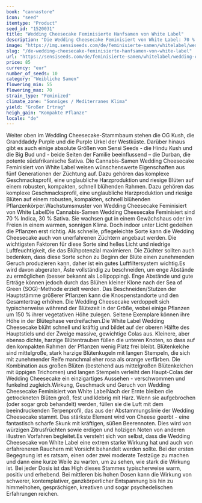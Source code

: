 ```yaml
---
book: "cannastore"
icon: "seed"
itemtype: "Product"
seed_id: "1520031"
title: "Wedding Cheesecake Feminisierte Hanfsamen von White Label"
description: "Die Wedding Cheesecake Feminisiert von White Label: 70 % Indica, 30 % Sativa. Pflanzen kompakt, Erträge groß. High intensiv, entspannend und kreativ."
image: "https://img.sensiseeds.com/de/feminisierte-samen/whitelabel/wedding-cake-image.png"
slug: "/de-wedding-cheesecake-feminisierte-hanfsamen-von-white-label"
url: "https://sensiseeds.com/de/feminisierte-samen/whitelabel/wedding-cake?a_aid=cannastore"
price: 85
currency: "eur"
number_of_seeds: 10
category: "Weibliche Samen"
flowering_min: 55
flowering_max: 70
strain_type: "Feminized"
climate_zone: "Sonniges / Mediterranes Klima"
yield: "Großer Ertrag"
heigh_gain: "Kompakte Pflanze"
locale: "de"
---
```

Weiter oben im Wedding Cheesecake-Stammbaum stehen die OG Kush, die Granddaddy Purple und die Purple Urkel der Westküste. Darüber hinaus gibt es auch einige absolute Größen von Sensi Seeds - die Hindu Kush und die Big Bud und - beide Seiten der Familie beeinflussend – die Durban, die potente südafrikanische Sativa. Die Cannabis-Samen Wedding Cheesecake Feminisiert von White Label weisen wünschenswerte Eigenschaften aus fünf Generationen der Züchtung auf. Dazu gehören das komplexe Geschmacksprofil, eine unglaubliche Harzproduktion und riesige Blüten auf einem robusten, kompakten, schnell blühenden Rahmen. Dazu gehören das komplexe Geschmacksprofil, eine unglaubliche Harzproduktion und riesige Blüten auf einem robusten, kompakten, schnell blühenden Pflanzenkörper.Wachstumsmuster von Wedding Cheesecake Feminisiert von White LabelDie Cannabis-Samen Wedding Cheesecake Feminisiert sind 70 % Indica, 30 % Sativa. Sie wachsen gut in einem Gewächshaus oder im Freien in einem warmen, sonnigen Klima. Doch indoor unter Licht gedeihen die Pflanzen erst richtig. Als schnelle, pflegeleichte Sorte kann die Wedding Cheesecake auch von unerfahrenen Züchtern angebaut werden. Die wichtigsten Faktoren für diese Sorte sind helles Licht und niedrige Luftfeuchtigkeit, die das Blühpotenzial maximieren. Die Züchter sollten auch bedenken, dass diese Sorte schon zu Beginn der Blüte einen zunehmenden Geruch produzieren kann, daher ist ein gutes Luftfiltersystem wichtig.Es wird davon abgeraten, Äste vollständig zu beschneiden, um enge Abstände zu ermöglichen (besser bekannt als Lollipopping). Enge Abstände und gute Erträge können jedoch durch das Blühen kleiner Klone nach der Sea of Green (SOG)-Methode erzielt werden. Das Beschneiden/Stutzen der Hauptstämme größerer Pflanzen kann die Knospenstandorte und den Gesamtertrag erhöhen. Die Wedding Cheesecake verdoppelt sich typischerweise während der Blütezeit in der Größe, wobei einige Pflanzen um 150 % ihrer vegetativen Höhe zulegen. Seltene Exemplare können ihre Höhe in der Blütephase verdreifachen.Die White Label Wedding Cheesecake blüht schnell und kräftig und bildet auf der oberen Hälfte des Hauptstiels und der Zweige massive, gewichtige Colas aus. Kleinere, aber ebenso dichte, harzige Blütentrauben füllen die unteren Knoten, so dass auf den kompakten Rahmen der Pflanzen wenig Platz frei bleibt. Blütenkelche sind mittelgroße, stark harzige Blütenkugeln mit langen Stempeln, die sich mit zunehmender Reife manchmal eher rosa als orange verfärben. Die Kombination aus großen Blüten (bestehend aus mittelgroßen Blütenkelchen mit üppigen Trichomen) und langen Stempeln verleiht den Haupt-Colas der Wedding Cheesecake ein einzigartiges Aussehen - verschwommen und funkelnd zugleich.Wirkung, Geschmack und Geruch von Wedding Cheesecake Feminisiert von White LabelNach der Ernte bleiben die getrockneten Blüten groß, fest und klebrig mit Harz. Wenn sie aufgebrochen (oder sogar grob behandelt) werden, füllen sie die Luft mit dem beeindruckenden Terpenprofil, das aus der Abstammungslinie der Wedding Cheesecake stammt. Das stärkste Element wird von Cheese geerbt - eine fantastisch scharfe Skunk mit kräftigen, süßen Beerennoten. Dies wird von würzigen Zitrusfrüchten sowie erdigen und holzigen Noten von anderen illustren Vorfahren begleitet.Es versteht sich von selbst, dass die Wedding Cheesecake von White Label eine extrem starke Wirkung hat und auch von erfahreneren Rauchern mit Vorsicht behandelt werden sollte. Bei der ersten Begegnung ist es ratsam, einen oder zwei moderate Testzüge zu machen und dann eine kurze Weile zu warten, um zu sehen, wie stark die Wirkung ist. Bei jeder Dosis ist das High dieses Stammes typischerweise warm, positiv und erhebend. Bei mittleren bis hohen Dosen kann die Wirkung von schwerer, kontemplativer, ganzkörperlicher Entspannung bis hin zu himmelhohen, gesprächigen, kreativen und sogar psychedelischen Erfahrungen reichen.
